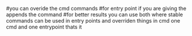 #you can overide the cmd commands
#for entry point if you are giving the appends the command
#for better results you can use both where stable commands can be used in entry points and overriden things in cmd
one cmd and one entrypoint thats it
